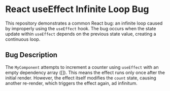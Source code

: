 # React useEffect Infinite Loop Bug

This repository demonstrates a common React bug: an infinite loop caused by improperly using the `useEffect` hook. The bug occurs when the state update within `useEffect` depends on the previous state value, creating a continuous loop.

## Bug Description
The `MyComponent` attempts to increment a counter using `useEffect` with an empty dependency array ([]).  This means the effect runs only once after the initial render. However, the effect itself modifies the `count` state, causing another re-render, which triggers the effect again, ad infinitum.